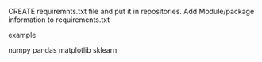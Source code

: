 CREATE requiremnts.txt file and put it in repositories.
Add Module/package information to requirements.txt

example

numpy
pandas
matplotlib
sklearn
